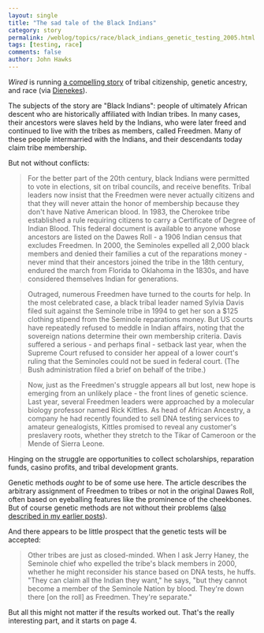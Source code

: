 ```yaml
---
layout: single 
title: "The sad tale of the Black Indians" 
category: story
permalink: /weblog/topics/race/black_indians_genetic_testing_2005.html
tags: [testing, race] 
comments: false 
author: John Hawks 
---
```



<i>Wired</i> is running <a href="http://www.wired.com/wired/archive/13.09/seminoles.html?tw=wn_tophead_5">a compelling story</a> of tribal citizenship, genetic ancestry, and race (via <a href="http://dienekes.blogspot.com/2005/09/black-indians.html">Dienekes</a>). 
</p>

<p>
The subjects of the story are "Black Indians": people of ultimately African descent who are historically affiliated with Indian tribes. In many cases, their ancestors were slaves held by the Indians, who were later freed and continued to live with the tribes as members, called Freedmen. Many of these people intermarried with the Indians, and their descendants today claim tribe membership.
</p>

<p>
But not without conflicts:
</p>

<blockquote>For the better part of the 20th century, black Indians were permitted to vote in elections, sit on tribal councils, and receive benefits. Tribal leaders now insist that the Freedmen were never actually citizens and that they will never attain the honor of membership because they don't have Native American blood. In 1983, the Cherokee tribe established a rule requiring citizens to carry a Certificate of Degree of Indian Blood. This federal document is available to anyone whose ancestors are listed on the Dawes Roll - a 1906 Indian census that excludes Freedmen. In 2000, the Seminoles expelled all 2,000 black members and denied their families a cut of the reparations money - never mind that their ancestors joined the tribe in the 18th century, endured the march from Florida to Oklahoma in the 1830s, and have considered themselves Indian for generations.</blockquote>

<blockquote>Outraged, numerous Freedmen have turned to the courts for help. In the most celebrated case, a black tribal leader named Sylvia Davis filed suit against the Seminole tribe in 1994 to get her son a $125 clothing stipend from the Seminole reparations money. But US courts have repeatedly refused to meddle in Indian affairs, noting that the sovereign nations determine their own membership criteria. Davis suffered a serious - and perhaps final - setback last year, when the Supreme Court refused to consider her appeal of a lower court's ruling that the Seminoles could not be sued in federal court. (The Bush administration filed a brief on behalf of the tribe.)</blockquote>

<blockquote>Now, just as the Freedmen's struggle appears all but lost, new hope is emerging from an unlikely place - the front lines of genetic science. Last year, several Freedmen leaders were approached by a molecular biology professor named Rick Kittles. As head of African Ancestry, a company he had recently founded to sell DNA testing services to amateur genealogists, Kittles promised to reveal any customer's preslavery roots, whether they stretch to the Tikar of Cameroon or the Mende of Sierra Leone.</blockquote>

<p>
Hinging on the struggle are opportunities to collect scholarships, reparation funds, casino profits, and tribal development grants. 
</p>

<p>
Genetic methods <i>ought</i> to be of some use here. The article describes the arbitrary assignment of Freedmen to tribes or not in the original Dawes Roll, often based on eyeballing features like the prominence of the cheekbones. But of course genetic methods are not without their problems (<a href="weblog/topics/race/race_testing_penn_state_2005.html">also described in my earlier posts</a>). 
</p>

<p>
And there appears to be little prospect that the genetic tests will be accepted: 
</p>

<blockquote>Other tribes are just as closed-minded. When I ask Jerry Haney, the Seminole chief who expelled the tribe's black members in 2000, whether he might reconsider his stance based on DNA tests, he huffs. "They can claim all the Indian they want," he says, "but they cannot become a member of the Seminole Nation by blood. They're down there [on the roll] as Freedmen. They're separate."</blockquote>

<p>
But all this might not matter if the results worked out. That's the really interesting part, and it starts on page 4. 
</p>


